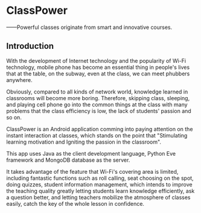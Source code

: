 # ClassPower
——Powerful classes originate from smart and innovative courses.

## Introduction
With the development of Internet technology and the popularity of Wi-Fi technology, mobile phone has become an essential thing in people's lives that at the table, on the subway, even at the class, we can meet phubbers anywhere.

Obviously, compared to all kinds of network world, knowledge learned in classrooms will become more boring. Therefore, skipping class, sleeping, and playing cell phone go into the common things at the class with many problems that the class efficiency is low, the lack of students' passion and so on.

ClassPower is an Android application comming into paying attention on the instant interaction at classes, which stands on the point that "Stimulating learning motivation and Igniting the passion in the classroom".

This app uses Java as the client development language, Python Eve framework and MongoDB database as the server.

It takes advantage of the feature that Wi-Fi's covering area is limited, including fantastic functions such as roll calling, seat choosing on the spot, doing quizzes, student information management, which intends to improve the teaching quality greatly letting students learn knowledge efficiently, ask a question better, and letting teachers mobilize the atmosphere of classes easily, catch the key of the whole lesson in confidence.
